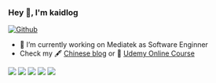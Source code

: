 <!---
kaidlog/kaidlog is a ✨ special ✨ repository because its `README.md` (this file) appears on your GitHub profile.
You can click the Preview link to take a look at your changes.
--->
### Hey 👋, I'm kaidlog

[![Github](https://img.shields.io/github/followers/nchtw164?label=Follow&style=social)](https://github.com/nchtw164)

- 🔭 I’m currently working on Mediatek as Software Enginner
- Check my 🖋 [Chinese blog](http://blog.wu-boy.com/) or 🌱 [Udemy Online Course](https://www.udemy.com/user/bo-yi-wu-2/)

![](https://github-profile-summary-cards.vercel.app/api/cards/profile-details?username=kaidlog&theme=github)
![](https://github-profile-summary-cards.vercel.app/api/cards/repos-per-language?username=kaidlog&theme=github)
![](https://github-profile-summary-cards.vercel.app/api/cards/most-commit-language?username=kaidlog&theme=github)
![](https://github-profile-summary-cards.vercel.app/api/cards/stats?username=kaidlog&theme=github)
![](https://github-profile-summary-cards.vercel.app/api/cards/productive-time?username=kaidlog&theme=github)

<!--
**nchtw164/nchtw164** is a ✨ _special_ ✨ repository because its `README.md` (this file) appears on your GitHub profile.

Here are some ideas to get you started:

- 🔭 I’m currently working on ...
- 🌱 I’m currently learning ...
- 👯 I’m looking to collaborate on ...
- 🤔 I’m looking for help with ...
- 💬 Ask me about ...
- 📫 How to reach me: ...
- 😄 Pronouns: ...
- ⚡ Fun fact: ...
-->


